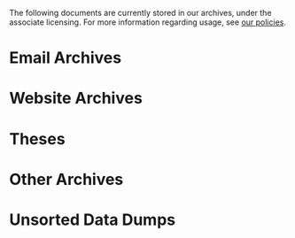 The following documents are currently stored in our archives, under the associate licensing. For more information regarding usage, see [our policies](/Library/policies/).

# Email Archives



# Website Archives



# Theses



# Other Archives



# Unsorted Data Dumps

